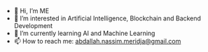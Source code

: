 - 👋 Hi, I’m ME
- 👀 I’m interested in Artificial Intelligence, Blockchain and Backend Development 
- 🌱 I’m currently learning AI and Machine Learning
- 📫 How to reach me: <a href="mailto:abdallah.nassim.meridja@gmail.com">abdallah.nassim.meridja@gmail.com</a>

<!---
AbdellahNassim/AbdellahNassim is a ✨ special ✨ repository because its `README.md` (this file) appears on your GitHub profile.
You can click the Preview link to take a look at your changes.
--->
